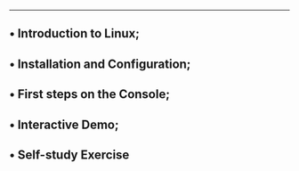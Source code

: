 ---------------------------------------------------------------
• Introduction to Linux;
-------------------------------------------------------------
• Installation and Configuration;
--------------------------------------------------------
• First steps on the Console;
-----------------------------------------------------
• Interactive Demo;
---------------------------------------------------
• Self-study Exercise
---------------------------------------------------
